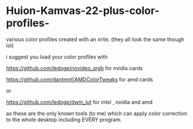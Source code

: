 # Huion-Kamvas-22-plus-color-profiles-

various color profiles created with an xrite. (they all look the same though lol)


i suggest you load your color profiles with 

https://github.com/ledoge/novideo_srgb for nvidia cards 

https://github.com/dantmnf/AMDColorTweaks for amd cards 


or

https://github.com/ledoge/dwm_lut for intel , nvidia and amd 


as these are the only known tools (to me) which can apply color correction to the whole desktop including EVERY program. 
